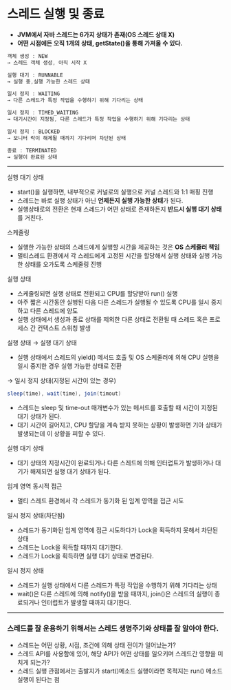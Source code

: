 # 스레드 실행 및 종료
- **JVM에서 자바 스레드는 6가지 상태가 존재(OS 스레드 상태 X)**
- **어떤 시점에든 오직 1개의 상태, getState()을 통해 가져올 수 있다.**

```java
객체 생성 : NEW 
→ 스레드 객체 생성, 아직 시작 X

실행 대기 : RUNNABLE
→ 실행 중,실행 가능한 스레드 상태

일시 정지 : WAITING
→ 다른 스레드가 특정 작업을 수행하기 위해 기다리는 상태

일시 정지 : TIMED_WAITING
→ 대기시간이 지정됨, 다른 스레드가 특정 작업을 수행하기 위해 기다리는 상태

일시 정지 : BLOCKED
→ 모니터 락이 해제될 때까지 기다리며 차단된 상태

종료 : TERMINATED
→ 실행이 완료된 상태
```
---

실행 대기 상태
- start()을 실행하면, 내부적으로 커널로의 실행으로 커널 스레드와 1:1 매핑 진행
- 스레드는 바로 실행 상태가 아닌 **언제든지 실행 가능한 상태**가 된다.
- 실행상태로의 전환은 현재 스레드가 어떤 상태로 존재하든지 **반드시 실행 대기 상태**를 거친다.

스케줄링
- 실행한 가능한 상태의 스레드에게 실행할 시간을 제공하는 것은 **OS 스케줄러 책임**
- 멀티스레드 환경에서 각 스레드에게 고정된 시간을 할당해서 실행 상태와 실행 가능한 상태를 오가도록 스케줄링 진행

실행 상태
- 스케줄링되면 실행 상태로 전환되고 CPU를 할당받아 run() 실행
- 아주 짧은 시간동안 실행된 다음 다른 스레드가 실행될 수 있도록 CPU를 일시 중지하고 다른 스레드에 양도
- 실행 상태에서 생성과 종료 상태를 제외한 다른 상태로 전환될 때 스레드 혹은 프로세스 간 컨텍스트 스위칭 발생

실행 상태 → 실행 대기 상태
- 실행 상태에서 스레드의 yield() 메서드 호출 및 OS 스케줄러에 의해 CPU 실행을 일시 중지한 경우 실행 가능한 상태로 전환

→ 일시 정지 상태(지정된 시간이 있는 경우)
```java
sleep(time), wait(time), join(timout)
```
- 스레드는 sleep 및 time-out 매개변수가 있는 메서드를 호출할 때 시간이 지정된 대기 상태가 된다.
- 대기 시간이 길어지고, CPU 할당을 계속 받지 못하는 상황이 발생하면 기아 상태가 발생되는데 이 상황을 피할 수 있다.

실행 대기 상태
- 대기 상태의 지정시간이 완료되거나 다른 스레드에 의해 인터럽트가 발생하거나 대기가 해제되면 실행 대기 상태가 된다.

임계 영역 동시적 접근
- 멀티 스레드 환경에서 각 스레드가 동기화 된 임계 영역을 접근 시도

일시 정지 상태(차단됨)
- 스레드가 동기화된 임계 영역에 접근 시도하다가 Lock을 획득하지 못해서 차단된 상태
- 스레드는 Lock을 획득할 때까지 대기한다.
- 스레드가 Lock을 획득하면 실행 대기 상태로 변경된다.

일시 정지 상태
- 스레드가 실행 상태에서 다른 스레드가 특정 작업을 수행하기 위해 기다리는 상태
- wait()은 다른 스레드에 의해 notify()을 받을 때까지, join()은 스레드의 실행이 종료되거나 인터럽트가 발생할 때까지 대기한다.
---
### 스레드를 잘 운용하기 위해서는 스레드 생명주기와 상태를 잘 알아야 한다.
- 스레드는 어떤 상황, 시점, 조건에 의해 상태 전이가 일어났는가?
- 스레드 API를 사용함에 있어, 해당 API가 어떤 상태를 일으키며 스레드간 영향을 미치게 되는가?
- 스레드 실행 관점에서는 출발지가 start()메소드 실행이라면 목적지는 run() 메소드 실행이 된다는 점